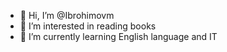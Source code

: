 - 👋 Hi, I’m @Ibrohimovm
- 👀 I’m interested in reading books
- 🌱 I’m currently learning English language and IT

<!---
Ibrohimovm/Ibrohimovm is a ✨ special ✨ repository because its `README.md` (this file) appears on your GitHub profile.
You can click the Preview link to take a look at your changes.
--->
